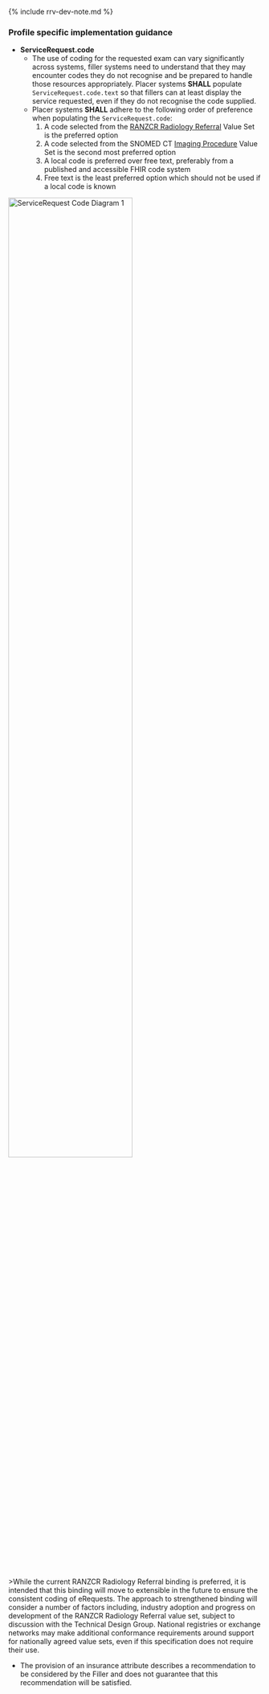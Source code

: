 {% include rrv-dev-note.md %}

### Profile specific implementation guidance
- **ServiceRequest.code**
  - The use of coding for the requested exam can vary significantly across systems, filler systems need to understand that they may encounter codes they do not recognise and be prepared to handle those resources appropriately. Placer systems **SHALL** populate `ServiceRequest.code.text` so that fillers can at least display the service requested, even if they do not recognise the code supplied.
  - Placer systems **SHALL** adhere to the following order of preference when populating the `ServiceRequest.code`:
     1. A code selected from the [RANZCR Radiology Referral](https://build.fhir.org/ig/hl7au/au-fhir-erequesting/ValueSet-ranzcr-radiology-referral.html) Value Set is the preferred option
     2. A code selected from the SNOMED CT [Imaging Procedure](https://www.healthterminologies.gov.au/integration/R4/fhir/ValueSet/imaging-procedure-1) Value Set is the second most preferred option
     3. A local code is preferred over free text, preferably from a published and accessible FHIR code system​
     4. Free text is the least preferred option which should not be used if a local code is known

<div>
  <img src="eReqServiceRequestCodeImaging.png" alt="ServiceRequest Code Diagram 1" style="width:70%"/>
</div>
<br/>
>While the current RANZCR Radiology Referral binding is preferred, it is intended that this binding will move to extensible in the future to ensure the consistent coding of eRequests. The approach to strengthened binding will consider a number of factors including, industry adoption and progress on development of the RANZCR Radiology Referral value set, subject to discussion with the Technical Design Group. National registries or exchange networks may make additional conformance requirements around support for nationally agreed value sets, even if this specification does not require their use.

- The provision of an insurance attribute describes a recommendation to be considered by the Filler and does not guarantee that this recommendation will be satisfied.

